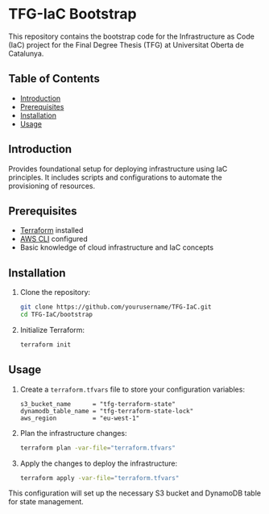 # TFG-IaC Bootstrap

This repository contains the bootstrap code for the Infrastructure as Code (IaC) project for the Final Degree Thesis (TFG) at Universitat Oberta de Catalunya.

## Table of Contents

- [Introduction](#introduction)
- [Prerequisites](#prerequisites)
- [Installation](#installation)
- [Usage](#usage)

## Introduction

Provides foundational setup for deploying infrastructure using IaC principles. It includes scripts and configurations to automate the provisioning of resources.

## Prerequisites

- [Terraform](https://www.terraform.io/downloads.html) installed
- [AWS CLI](https://aws.amazon.com/cli/) configured
- Basic knowledge of cloud infrastructure and IaC concepts

## Installation

1. Clone the repository:
    ```sh
    git clone https://github.com/yourusername/TFG-IaC.git
    cd TFG-IaC/bootstrap
    ```

2. Initialize Terraform:
    ```sh
    terraform init
    ```

## Usage

1. Create a `terraform.tfvars` file to store your configuration variables:
    ```hcl
    s3_bucket_name      = "tfg-terraform-state"
    dynamodb_table_name = "tfg-terraform-state-lock"
    aws_region          = "eu-west-1"
    ```

2. Plan the infrastructure changes:
    ```sh
    terraform plan -var-file="terraform.tfvars"
    ```

3. Apply the changes to deploy the infrastructure:
    ```sh
    terraform apply -var-file="terraform.tfvars"
    ```

This configuration will set up the necessary S3 bucket and DynamoDB table for state management.
